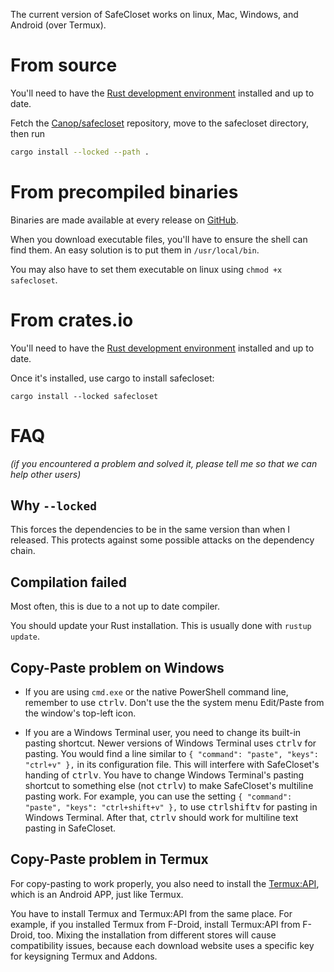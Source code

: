 
The current version of SafeCloset works on linux, Mac, Windows, and Android (over Termux).

# From source

You'll need to have the [Rust development environment](https://www.rustup.rs) installed and up to date.

Fetch the [Canop/safecloset](https://github.com/Canop/safecloset) repository, move to the safecloset directory, then run

```bash
cargo install --locked --path .
```

# From precompiled binaries

Binaries are made available at every release on [GitHub](https://github.com/Canop/safecloset/releases).

When you download executable files, you'll have to ensure the shell can find them. An easy solution is to put them in `/usr/local/bin`.

You may also have to set them executable on linux using `chmod +x safecloset`.

# From crates.io

You'll need to have the [Rust development environment](https://www.rustup.rs) installed and up to date.

Once it's installed, use cargo to install safecloset:

    cargo install --locked safecloset

# FAQ

*(if you encountered a problem and solved it, please tell me so that we can help other users)*

## Why `--locked`

This forces the dependencies to be in the same version than when I released.
This protects against some possible attacks on the dependency chain.

## Compilation failed

Most often, this is due to a not up to date compiler.

You should update your Rust installation.
This is usually done with `rustup update`.

## Copy-Paste problem on Windows

* If you are using `cmd.exe` or the native PowerShell command line, remember to use <kbd>ctrl</kbd><kbd>v</kbd>. Don't use the the system menu Edit/Paste from the window's top-left icon.

* If you are a Windows Terminal user, you need to change its built-in pasting shortcut. Newer versions of Windows Terminal uses <kbd>ctrl</kbd><kbd>v</kbd> for pasting. You would find a line similar to `{ "command": "paste", "keys": "ctrl+v" },` in its configuration file. This will interfere with SafeCloset's handing of <kbd>ctrl</kbd><kbd>v</kbd>. You have to change Windows Terminal's pasting shortcut to something else (not <kbd>ctrl</kbd><kbd>v</kbd>) to make SafeCloset's multiline pasting work. For example, you can use the setting `{ "command": "paste", "keys": "ctrl+shift+v" },` to use <kbd>ctrl</kbd><kbd>shift</kbd><kbd>v</kbd> for pasting in Windows Terminal. After that, <kbd>ctrl</kbd><kbd>v</kbd> should work for multiline text pasting in SafeCloset.

## Copy-Paste problem in Termux

For copy-pasting to work properly, you also need to install the [Termux:API](https://wiki.termux.com/wiki/Termux:API), which is an Android APP, just like Termux.

You have to install Termux and Termux:API from the same place. For example, if you installed Termux from F-Droid, install Termux:API from F-Droid, too. Mixing the installation from different stores will cause compatibility issues, because each download website uses a specific key for keysigning Termux and Addons.


